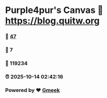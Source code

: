 # Purple4pur's Canvas :link: https://blog.quitw.org 
### :page_facing_up: [47](https://blog.quitw.org/tag.html) 
### :speech_balloon: 7 
### :hibiscus: 119234 
### :alarm_clock: 2025-10-14 02:42:16 
### Powered by :heart: [Gmeek](https://github.com/Meekdai/Gmeek)
